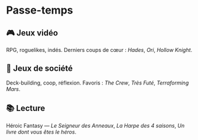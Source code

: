 # Passe-temps

## 🎮 Jeux vidéo

RPG, roguelikes, indés. Derniers coups de cœur : _Hades_, _Ori_, _Hollow Knight_.

## 🎲 Jeux de société

Deck-building, coop, réflexion. Favoris : _The Crew_, _Très Futé_, _Terraforming Mars_.

## 📚 Lecture

Héroic Fantasy — _Le Seigneur des Anneaux_, _La Harpe des 4 saisons_, _Un livre dont vous êtes le héros_.

